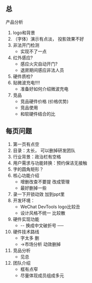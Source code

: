 ## 总

产品分析 

1. logo和背景
2. （字体）演示有点淡， 投影效果不好
3. 非法开门检测
   - 实现不了一点
4. 红外感应?
   - 感应火灾自动开门?
   - 退房期间感应非法人员
5. 硬件质检?
6. 贴微波充电!!!!
   - 准备好如何介绍微波充电
7. 竞品
   - 竞品硬件价格 (价格优势)
   - 竞品使用
   - 和软硬件结合的比

## 每页问题

1. 第一页有点空
2. 目录：太长， 可以删掉研发团队
3. 行业背景：政治栏有空格
4. 用户需求与功能转换：预约保洁无接触
5. 字的圆角矩形？
6. 核心功能介绍
   - 增删改查不要提 改成管理
   - 最好删掉一些
7. 录一下开锁动效 加到ppt里
8. 开发环境：
   - WeChat DevTools logo比较丑
   - 设计风格不统一 比较散
9. 硬件实现功能
   - -- 换成中文破折号 ──
10. 硬件技术路线
    - 字太多 删
    - →市场分析 动效删掉
11. 竞品分析
    - 见总
12. 团队介绍
    - 框有点窄
    - 尽量体现成员组成多元